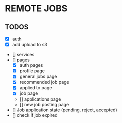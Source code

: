 # REMOTE JOBS

## TODOS
- [x] auth
- [x] add upload to s3
- [] services
- [] pages
    - [x] auth pages
    - [x] profile page
    - [x] general jobs page
    - [x] recommended job page
    - [x] applied to page
    - [x] job page
    - [] applications page
    - [] new job posting page
- [] Job application state (pending, reject, accepted)
- [] check if job expired
